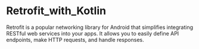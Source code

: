 # Retrofit_with_Kotlin
Retrofit is a popular networking library for Android that simplifies integrating RESTful web services into your apps. It allows you to easily define API endpoints, make HTTP requests, and handle responses.
